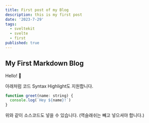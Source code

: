```yaml
---
title: First post of my Blog
description: this is my first post
date: '2023-7-29'
tags:
  - sveltekit
  - svelte
  - first
published: true
---
```


## My First Markdown Blog

Hello! 👋

아래처럼 코드 Syntax Highlight도 지원합니다.

```js
function greet(name: string) {
  console.log(`Hey ${name}!`)
}
```

위와 같이 소스코드도 넣을 수 있습니다.
(역슬래쉬는 빼고 넣으셔야 합니다.)